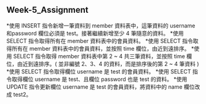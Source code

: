 ## Week-5_Assignment
*使⽤ INSERT 指令新增⼀筆資料到 member 資料表中，這筆資料的 username 和password 欄位必須是 test。接著繼續新增⾄少 4 筆隨意的資料。
*使⽤ SELECT 指令取得所有在 member 資料表中的會員資料。
*使⽤ SELECT 指令取得所有在 member 資料表中的會員資料，並按照 time 欄位，由近到遠排序。
*使⽤ SELECT 指令取得 member 資料表中第 2 ~ 4 共三筆資料，並按照 time 欄位，由近到遠排序。( 並非編號 2、3、4 的資料，⽽是排序後的第 2 ~ 4 筆資料 )
*使⽤ SELECT 指令取得欄位 username 是 test 的會員資料。
*使⽤ SELECT 指令取得欄位 username 是 test、且欄位 password 也是 test 的資料。
*使⽤ UPDATE 指令更新欄位 username 是 test 的會員資料，將資料中的 name 欄位改成 test2。
